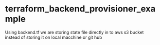 # terraform_backend_provisioner_example

Using backend.tf we are storing state file directly in to aws s3 bucket instead of storing it on local macchine or git hub